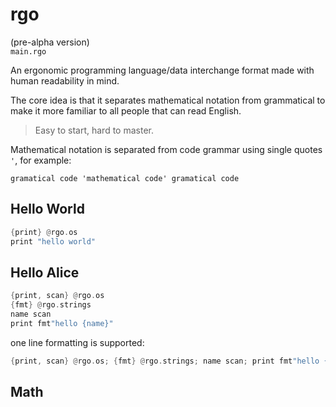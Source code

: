 # rgo
(pre-alpha version)  
`main.rgo`

An ergonomic programming language/data interchange format made with human readability in mind.

The core idea is that it separates mathematical notation from grammatical to make it more familiar to all people that can read English.

>Easy to start, hard to master.

Mathematical notation is separated from code grammar using single quotes `'`, for example:

```rgo
gramatical code 'mathematical code' gramatical code 
```

## Hello World

```rust
{print} @rgo.os
print "hello world"
```

## Hello Alice

```rust
{print, scan} @rgo.os
{fmt} @rgo.strings
name scan
print fmt"hello {name}"
```

one line formatting is supported:
```rust
{print, scan} @rgo.os; {fmt} @rgo.strings; name scan; print fmt"hello {name}"
```

## Math
